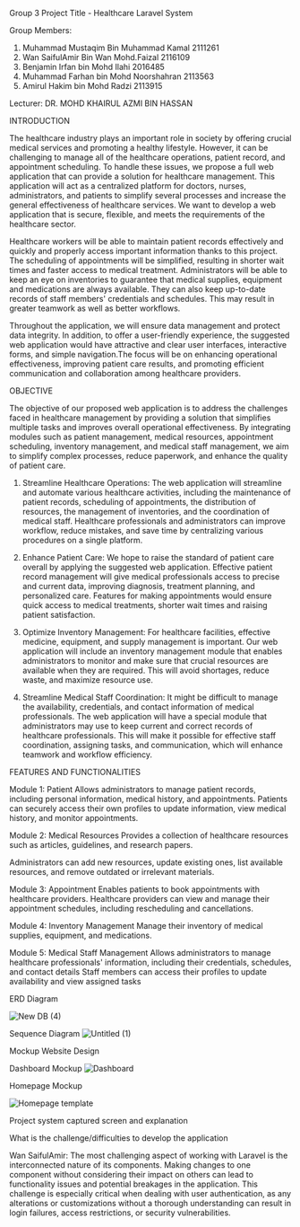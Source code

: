 Group 3
Project Title - Healthcare Laravel System

Group Members:
1. Muhammad Mustaqim Bin Muhammad Kamal 2111261
2. Wan SaifulAmir Bin Wan Mohd.Faizal 2116109
3. Benjamin Irfan bin Mohd Ilahi 2016485
4. Muhammad Farhan bin Mohd Noorshahran 2113563
5. Amirul Hakim bin Mohd Radzi 2113915

Lecturer: DR. MOHD KHAIRUL AZMI BIN HASSAN

INTRODUCTION

The healthcare industry plays an important role in society by offering crucial medical services and promoting a healthy lifestyle. However, it can be challenging to manage all of the healthcare operations, patient record, and appointment scheduling. To handle these issues, we propose a full web application that can provide a solution for healthcare management. This application will act as a centralized platform for doctors, nurses, administrators, and patients to simplify several processes and increase the general effectiveness of healthcare services. We want to develop a web application that is secure, flexible, and meets the requirements of the healthcare sector.

Healthcare workers will be able to maintain patient records effectively and quickly and properly access important information thanks to this project. The scheduling of appointments will be simplified, resulting in shorter wait times and faster access to medical treatment. Administrators will be able to keep an eye on inventories to guarantee that medical supplies, equipment and medications are always available. They can also keep up-to-date records of staff members' credentials and schedules. This may result in greater teamwork as well as better workflows.

Throughout the application, we will ensure data management and protect data integrity. In addition, to offer a user-friendly experience, the suggested web application would have attractive and clear user interfaces, interactive forms, and simple navigation.The focus will be on enhancing operational effectiveness, improving patient care results, and promoting efficient communication and collaboration among healthcare providers.

OBJECTIVE

The objective of our proposed web application is to address the challenges faced in healthcare management by providing a solution that simplifies multiple tasks and improves overall operational effectiveness. By integrating modules such as patient management, medical resources, appointment scheduling, inventory management, and medical staff management, we aim to simplify complex processes, reduce paperwork, and enhance the quality of patient care.
  
1. Streamline Healthcare Operations: The web application will streamline and automate various healthcare activities, including the maintenance of patient records, scheduling of appointments, the distribution of resources, the management of inventories, and the coordination of medical staff. Healthcare professionals and administrators can improve workflow, reduce mistakes, and save time by centralizing various procedures on a single platform.

2. Enhance Patient Care: We hope to raise the standard of patient care overall by applying the suggested web application. Effective patient record management will give medical professionals access to precise and current data, improving diagnosis, treatment planning, and personalized care. Features for making appointments would ensure quick access to medical treatments, shorter wait times and raising patient satisfaction.

3. Optimize Inventory Management: For healthcare facilities, effective medicine, equipment, and supply management is important. Our web application will include an inventory management module that enables administrators to monitor and make sure that crucial resources are available when they are required. This will avoid shortages, reduce waste, and maximize resource use.

4. Streamline Medical Staff Coordination: It might be difficult to manage the availability, credentials, and contact information of medical professionals. The web application will have a special module that administrators may use to keep current and correct records of healthcare professionals. This will make it possible for effective staff coordination, assigning tasks, and communication, which will enhance teamwork and workflow efficiency.
  
FEATURES AND FUNCTIONALITIES

Module 1: Patient
Allows administrators to manage patient records, including personal information, medical history, and appointments. Patients can securely access their own profiles to update information, view medical history, and monitor appointments.

Module 2: Medical Resources
Provides a collection of healthcare resources such as articles, guidelines, and research papers.

Administrators can add new resources, update existing ones, list available resources, and remove outdated or irrelevant materials.

Module 3: Appointment 
Enables patients to book appointments with healthcare providers. Healthcare providers can view and manage their appointment schedules, including rescheduling and cancellations.

Module 4: Inventory Management
Manage their inventory of medical supplies, equipment, and medications.

Module 5: Medical Staff Management
Allows administrators to manage healthcare professionals' information, including their credentials, schedules, and contact details
Staff members can access their profiles to update availability and view assigned tasks



ERD Diagram

![New DB (4)](https://github.com/BersamaMus/Web-Project/assets/130168686/05ecd496-57d1-4f3d-8066-76b9328e8322)


Sequence Diagram
![Untitled (1)](https://github.com/BersamaMus/Web-Project/assets/130168686/9a26c0af-6bd1-47a1-82ec-917dcd916258)


Mockup Website Design

Dashboard Mockup
![Dashboard](https://github.com/BersamaMus/Web-Project/assets/130168686/072ddb33-dca2-4d7c-a585-e569e0d5f54a)

Homepage Mockup

![Homepage template](https://github.com/BersamaMus/Web-Project/assets/130168686/592ca589-154f-47e5-9f81-2fbf0852af08)

Project system captured screen and explanation


What is the challenge/difficulties to develop the application

Wan SaifulAmir:
The most challenging aspect of working with Laravel is the interconnected nature of its components. Making changes to one component without considering their impact on others can lead to functionality issues and potential breakages in the application. This challenge is especially critical when dealing with user authentication, as any alterations or customizations without a thorough understanding can result in login failures, access restrictions, or security vulnerabilities.

